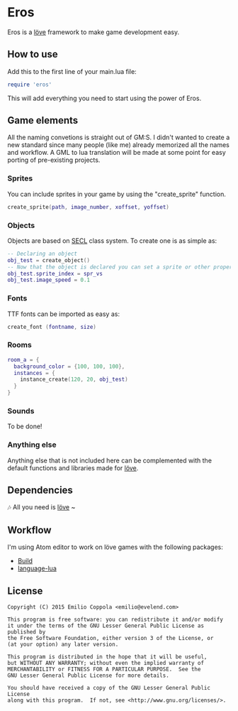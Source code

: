 # Eros
Eros is a [löve](https://www.love2d.org/) framework to make game development easy.

## How to use
Add this to the first line of your main.lua file:
```lua
require 'eros'
```
This will add everything you need to start using the power of Eros.

## Game elements
All the naming convetions is straight out of GM:S. I didn't wanted to create a new standard since many people (like me) already memorized all the names and workflow.
A GML to lua translation will be made at some point for easy porting of pre-existing projects.

### Sprites
You can include sprites in your game by using the "create_sprite" function.
```lua
create_sprite(path, image_number, xoffset, yoffset)
```
### Objects
Objects are based on [SECL](https://github.com/bartbes/love-misc-libs/tree/master/SECL) class system. To create one is as simple as:
```lua
-- Declaring an object
obj_test = create_object()
-- Now that the object is declared you can set a sprite or other properties to it.
obj_test.sprite_index = spr_vs
obj_test.image_speed = 0.1
```
### Fonts
TTF fonts can be imported as easy as:
```lua
create_font (fontname, size)
```
### Rooms
```lua
room_a = {
  background_color = {100, 100, 100},
  instances = {
    instance_create(120, 20, obj_test)
  }
}
```
### Sounds
To be done!

### Anything else
Anything else that is not included here can be complemented with the default functions and libraries made for [löve](https://www.love2d.org/).

## Dependencies
🎶 All you need is [löve](https://www.love2d.org/) ~

## Workflow
I'm using Atom editor to work on löve games with the following packages:
- [Build](https://atom.io/packages/build)
- [language-lua](https://atom.io/packages/language-lua)


## License
```
Copyright (C) 2015 Emilio Coppola <emilio@evelend.com>

This program is free software: you can redistribute it and/or modify
it under the terms of the GNU Lesser General Public License as published by
the Free Software Foundation, either version 3 of the License, or
(at your option) any later version.

This program is distributed in the hope that it will be useful,
but WITHOUT ANY WARRANTY; without even the implied warranty of
MERCHANTABILITY or FITNESS FOR A PARTICULAR PURPOSE.  See the
GNU Lesser General Public License for more details.

You should have received a copy of the GNU Lesser General Public License
along with this program.  If not, see <http://www.gnu.org/licenses/>.
```
